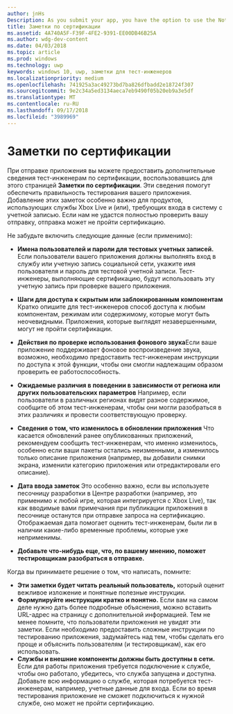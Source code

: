 ```yaml
---
author: jnHs
Description: As you submit your app, you have the option to use the Notes for certification page to provide additional info to the certification testers. This info can help ensure that your app is tested correctly.
title: Заметки по сертификации
ms.assetid: 4A740A5F-F39F-4FE2-9391-EE00DB46B25A
ms.author: wdg-dev-content
ms.date: 04/03/2018
ms.topic: article
ms.prod: windows
ms.technology: uwp
keywords: windows 10, uwp, заметки для тест-инженеров
ms.localizationpriority: medium
ms.openlocfilehash: 741925a3ac49273bd7ba826dfbadd2e18724f307
ms.sourcegitcommit: 9e2c34a5ed3134aeca7eb9490f05b20eb9a3e5df
ms.translationtype: MT
ms.contentlocale: ru-RU
ms.lasthandoff: 09/17/2018
ms.locfileid: "3989969"
---
```

# <a name="notes-for-certification"></a>Заметки по сертификации


При отправке приложения вы можете предоставить дополнительные сведения тест-инженерам по сертификации, воспользовавшись для этого страницей **Заметки по сертификации**. Эти сведения помогут обеспечить правильность тестирования вашего приложения. Добавление этих заметок особенно важно для продуктов, использующих службы Xbox Live и (или), требующих входа в систему с учетной записью. Если нам не удастся полностью проверить вашу отправку, отправка может не пройти сертификацию.

Не забудьте включить следующие данные (если применимо):

-   **Имена пользователей и пароли для тестовых учетных записей.** Если пользователи вашего приложения должны выполнять вход в службу или учетную запись социальной сети, укажите имя пользователя и пароль для тестовой учетной записи. Тест-инженеры, выполняющие сертификацию, будут использовать эту учетную запись при проверке вашего приложения.

-   **Шаги для доступа к скрытым или заблокированным компонентам** Кратко опишите для тест-инженеров способ доступа к любым компонентам, режимам или содержимому, которые могут быть неочевидными. Приложения, которые выглядят незавершенными, могут не пройти сертификации.

-   **Действия по проверке использования фонового звука**Если ваше приложение поддерживает фоновое воспроизведение звука, возможно, необходимо предоставить тест-инженерам инструкции по доступа к этой функции, чтобы они смогли надлежащим образом проверить ее работоспособность.

-  **Ожидаемые различия в поведении в зависимости от региона или других пользовательских параметров** Например, если пользователи в различных регионах видят разное содержимое, сообщите об этом тест-инженерам, чтобы они могли разобраться в этих различиях и провести соответствующую проверку.

-   **Сведения о том, что изменилось в обновлении приложения** Что касается обновлений ранее опубликованных приложений, рекомендуем сообщить тест-инженерам, что именно изменилось, особенно если ваши пакеты остались неизменными, а изменилось только описание приложения (например, вы добавили снимки экрана, изменили категорию приложения или отредактировали его описание).

-   **Дата ввода заметок** Это особенно важно, если вы используете песочницу разработки в Центре разработки (например, это применимо к любой игре, которая интегрируется с Xbox Live), так как вводимые вами примечания при публикации приложения в песочнице останутся при отправке запроса на сертификацию. Отображаемая дата помогает оценить тест-инженерам, были ли в наличии какие-либо временные проблемы, которые уже неприменимы.

-  **Добавьте что-нибудь еще, что, по вашему мнению, поможет тестировщикам разобраться в отправке.**

Когда вы принимаете решение о том, что написать, помните:

-   **Эти заметки будет читать реальный пользователь,** который оценит вежливое изложение и понятные полезные инструкции.
-   **Формулируйте инструкции кратко и понятно.** Если вам на самом деле нужно дать более подробные объяснения, можно вставить URL-адрес на страницу с дополнительной информацией. Тем не менее помните, что пользователи приложения не увидят эти заметки. Если необходимо предоставить сложные инструкции по тестированию приложения, задумайтесь над тем, чтобы сделать его проще и объяснить пользователям (и тестировщикам), как его использовать.
-   **Службы и внешние компоненты должны быть доступны в сети.** Если для работы приложения требуется подключение к службе, чтобы оно работало, убедитесь, что служба запущена и доступна. Добавьте всю информацию о службе, которая потребуется тест-инженерам, например, учетные данные для входа. Если во время тестирования приложение не сможет подключиться к нужной службе, оно может не пройти сертификацию.

 

 




